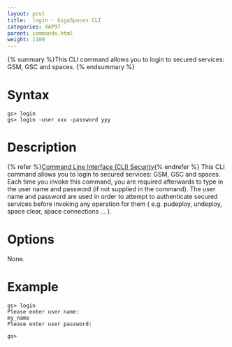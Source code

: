 ```yaml
---
layout: post
title:  login - GigaSpaces CLI
categories: XAP97
parent: commands.html
weight: 1100
---
```


{% summary %}This CLI command allows you to login to secured services: GSM, GSC and spaces. {% endsummary %}

# Syntax

    gs> login
    gs> login -user xxx -password yyy

# Description

{% refer %}[Command Line Interface (CLI) Security](./command-line-interface-(cli)-security.html){% endrefer %}
This CLI command allows you to login to secured services: GSM, GSC and spaces.
Each time you invoke this command, you are required afterwards to type in the user name and password (if not supplied in the command). The user name and password are used in order to attempt to authenticate secured services before invoking any operation for them ( e.g. pudeploy, undeploy, space clear, space connections ... ).

# Options

None.

# Example

    gs> login
    Please enter user name:
    my_name
    Please enter user password:

    gs>
